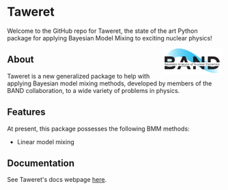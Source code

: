 # Taweret
Welcome to the GitHub repo for Taweret, the state of the art Python package for applying Bayesian Model Mixing to exciting nuclear physics! 

<img align="right" width="140" src="logos/band_logo.png">

## About
Taweret is a new generalized package to help with applying Bayesian model mixing methods, developed by members of the BAND collaboration, to a wide variety of problems in physics. 

## Features
At present, this package possesses the following BMM methods:
- Linear model mixing 

## Documentation
See Taweret's docs webpage [here](https://danosu.github.io/Taweret/index.html).
